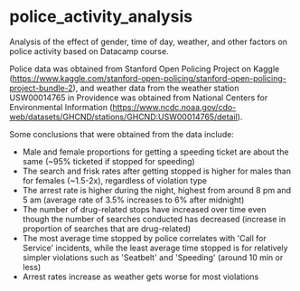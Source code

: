 # police_activity_analysis
Analysis of the effect of gender, time of day, weather, and other factors on police activity based on Datacamp course.

Police data was obtained from Stanford Open Policing Project on Kaggle (https://www.kaggle.com/stanford-open-policing/stanford-open-policing-project-bundle-2), and weather data from the weather station USW00014765 in Providence was obtained from National Centers for Environmental Information (https://www.ncdc.noaa.gov/cdo-web/datasets/GHCND/stations/GHCND:USW00014765/detail).

Some conclusions that were obtained from the data include:
* Male and female proportions for getting a speeding ticket are about the same (~95% ticketed if stopped for speeding)
* The search and frisk rates after getting stopped is higher for males than for females (~1.5-2x), regardless of violation type
* The arrest rate is higher during the night, highest from around 8 pm and 5 am (average rate of 3.5% increases to 6% after midnight)
* The number of drug-related stops have increased over time even though the number of searches conducted has decreased (increase in proportion of searches that are drug-related)
* The most average time stopped by police correlates with 'Call for Service' incidents, while the least average time stopped is for relatively simpler violations such as 'Seatbelt' and 'Speeding' (around 10 min or less)
* Arrest rates increase as weather gets worse for most violations
